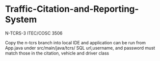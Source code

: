 # Traffic-Citation-and-Reporting-System
N-TCRS-3 ITEC/COSC 3506

Copy the n-tcrs branch into local IDE and application can be run from App.java under src/main/java/tcrs/
SQL url,username, and password must match those in the citation, vehicle and driver class
